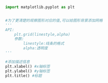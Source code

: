 
<BlogInfo id="78" title="19.添加网格显示" author="白日梦想猿" pv=0 read_times=0 pre_cost_time=0分10秒 category="matplotlib学习" tag_list="['matplotlib学习']" create_time="2021.08.19 14:52:47" update_time="2021.08.19 14:59:42" />

```python
import matplotlib.pyplot as plt


#为了更清楚的观察图形对应的值,可以给图形背景添加网格
'''
API:
    plt.grid(linestyle,alpha)
    参数:
        linestyle:线条的格式
        alpha:透明度
'''

#添加描述信息
plt.xlabel() #x轴标签
plt.ylabel() #y轴标签
plt.title() #标题
```
